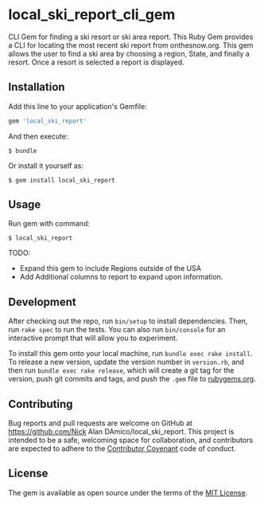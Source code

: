 # local_ski_report_cli_gem

CLI Gem for finding a ski resort or ski area report.
This Ruby Gem provides a CLI for locating the most recent ski report from onthesnow.org. This gem allows the user to find a ski area by choosing a region, State, and finally a resort. Once a resort is selected a report is displayed.

## Installation

Add this line to your application's Gemfile:

```ruby
gem 'local_ski_report'
```

And then execute:

    $ bundle

Or install it yourself as:

    $ gem install local_ski_report

## Usage

Run gem with command:

    $ local_ski_report

TODO: 
* Expand this gem to include Regions outside of the USA
* Add Additional columns to report to expand upon information.
## Development

After checking out the repo, run `bin/setup` to install dependencies. Then, run `rake spec` to run the tests. You can also run `bin/console` for an interactive prompt that will allow you to experiment.

To install this gem onto your local machine, run `bundle exec rake install`. To release a new version, update the version number in `version.rb`, and then run `bundle exec rake release`, which will create a git tag for the version, push git commits and tags, and push the `.gem` file to [rubygems.org](https://rubygems.org).

## Contributing

Bug reports and pull requests are welcome on GitHub at https://github.com/Nick Alan DAmico/local_ski_report. This project is intended to be a safe, welcoming space for collaboration, and contributors are expected to adhere to the [Contributor Covenant](http://contributor-covenant.org) code of conduct.


## License

The gem is available as open source under the terms of the [MIT License](http://opensource.org/licenses/MIT).

